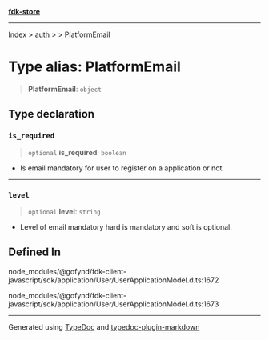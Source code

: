 [**fdk-store**](../../../README.md)
***

[Index](../../../API.md) > [auth](../../README.md) > [<internal>](../README.md) > PlatformEmail

# Type alias: PlatformEmail

> **PlatformEmail**: `object`

## Type declaration

### `is_required`

> `optional` **is\_required**: `boolean`

- Is email mandatory for user to register
on a application or not.

***

### `level`

> `optional` **level**: `string`

- Level of email mandatory hard is mandatory and
soft is optional.

## Defined In

node\_modules/@gofynd/fdk-client-javascript/sdk/application/User/UserApplicationModel.d.ts:1672

node\_modules/@gofynd/fdk-client-javascript/sdk/application/User/UserApplicationModel.d.ts:1673

***
Generated using [TypeDoc](https://typedoc.org/) and [typedoc-plugin-markdown](https://www.npmjs.com/package/typedoc-plugin-markdown)
